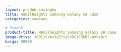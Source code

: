 ```yaml
---
layout: produk-casinghp
title: Hamilheights Samsung Galaxy S9 Case
categories: samsung

# Produk
product-title: Hamilheights Samsung Galaxy S9 Case
image-drive: 10OI1SzAs3uE7sjCbBC1E3kBJLAVVa8rt
harga: 90000
---
```

